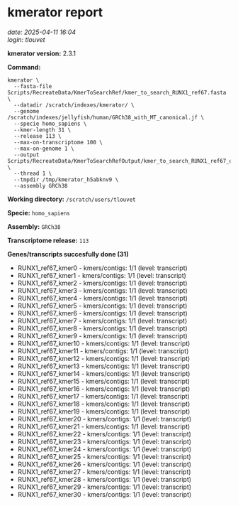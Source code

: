 # kmerator report
*date: 2025-04-11 16:04*  
*login: tlouvet*

**kmerator version:** 2.3.1

**Command:**

```
kmerator \
  --fasta-file Scripts/RecreateData/KmerToSearchRef/kmer_to_search_RUNX1_ref67.fasta \
  --datadir /scratch/indexes/kmerator/ \
  --genome /scratch/indexes/jellyfish/human/GRCh38_with_MT_canonical.jf \
  --specie homo_sapiens \
  --kmer-length 31 \
  --release 113 \
  --max-on-transcriptome 100 \
  --max-on-genome 1 \
  --output Scripts/RecreateData/KmerToSearchRefOutput/kmer_to_search_RUNX1_ref67_output \
  --thread 1 \
  --tmpdir /tmp/kmerator_h5abknv9 \
  --assembly GRCh38
```

**Working directory:** `/scratch/users/tlouvet`

**Specie:** `homo_sapiens`

**Assembly:** `GRCh38`

**Transcriptome release:** `113`

**Genes/transcripts succesfully done (31)**

- RUNX1_ref67_kmer0 - kmers/contigs: 1/1 (level: transcript)
- RUNX1_ref67_kmer1 - kmers/contigs: 1/1 (level: transcript)
- RUNX1_ref67_kmer2 - kmers/contigs: 1/1 (level: transcript)
- RUNX1_ref67_kmer3 - kmers/contigs: 1/1 (level: transcript)
- RUNX1_ref67_kmer4 - kmers/contigs: 1/1 (level: transcript)
- RUNX1_ref67_kmer5 - kmers/contigs: 1/1 (level: transcript)
- RUNX1_ref67_kmer6 - kmers/contigs: 1/1 (level: transcript)
- RUNX1_ref67_kmer7 - kmers/contigs: 1/1 (level: transcript)
- RUNX1_ref67_kmer8 - kmers/contigs: 1/1 (level: transcript)
- RUNX1_ref67_kmer9 - kmers/contigs: 1/1 (level: transcript)
- RUNX1_ref67_kmer10 - kmers/contigs: 1/1 (level: transcript)
- RUNX1_ref67_kmer11 - kmers/contigs: 1/1 (level: transcript)
- RUNX1_ref67_kmer12 - kmers/contigs: 1/1 (level: transcript)
- RUNX1_ref67_kmer13 - kmers/contigs: 1/1 (level: transcript)
- RUNX1_ref67_kmer14 - kmers/contigs: 1/1 (level: transcript)
- RUNX1_ref67_kmer15 - kmers/contigs: 1/1 (level: transcript)
- RUNX1_ref67_kmer16 - kmers/contigs: 1/1 (level: transcript)
- RUNX1_ref67_kmer17 - kmers/contigs: 1/1 (level: transcript)
- RUNX1_ref67_kmer18 - kmers/contigs: 1/1 (level: transcript)
- RUNX1_ref67_kmer19 - kmers/contigs: 1/1 (level: transcript)
- RUNX1_ref67_kmer20 - kmers/contigs: 1/1 (level: transcript)
- RUNX1_ref67_kmer21 - kmers/contigs: 1/1 (level: transcript)
- RUNX1_ref67_kmer22 - kmers/contigs: 1/1 (level: transcript)
- RUNX1_ref67_kmer23 - kmers/contigs: 1/1 (level: transcript)
- RUNX1_ref67_kmer24 - kmers/contigs: 1/1 (level: transcript)
- RUNX1_ref67_kmer25 - kmers/contigs: 1/1 (level: transcript)
- RUNX1_ref67_kmer26 - kmers/contigs: 1/1 (level: transcript)
- RUNX1_ref67_kmer27 - kmers/contigs: 1/1 (level: transcript)
- RUNX1_ref67_kmer28 - kmers/contigs: 1/1 (level: transcript)
- RUNX1_ref67_kmer29 - kmers/contigs: 1/1 (level: transcript)
- RUNX1_ref67_kmer30 - kmers/contigs: 1/1 (level: transcript)
